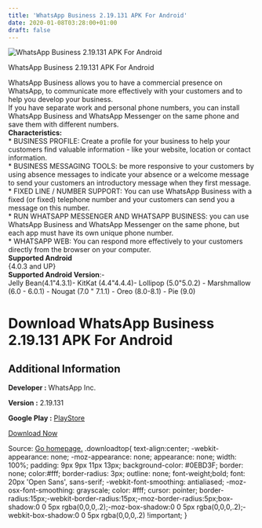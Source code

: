 ```yaml
---
title: 'WhatsApp Business 2.19.131 APK For Android'
date: 2020-01-08T03:28:00+01:00
draft: false
---
```


![WhatsApp Business 2.19.131 APK For Android](https://i1.wp.com/apkhome.net/wp-content/uploads/2020/01/WhatsApp-Business-2.19.131.png "WhatsApp Business 2.19.131 APK For Android")

  

WhatsApp Business 2.19.131 APK For Android

WhatsApp Business allows you to have a commercial presence on WhatsApp, to communicate more effectively with your customers and to help you develop your business.  
If you have separate work and personal phone numbers, you can install WhatsApp Business and WhatsApp Messenger on the same phone and save them with different numbers.  
**Characteristics:**  
\* BUSINESS PROFILE: Create a profile for your business to help your customers find valuable information - like your website, location or contact information.  
\* BUSINESS MESSAGING TOOLS: be more responsive to your customers by using absence messages to indicate your absence or a welcome message to send your customers an introductory message when they first message.  
\* FIXED LINE / NUMBER SUPPORT: You can use WhatsApp Business with a fixed (or fixed) telephone number and your customers can send you a message on this number.  
\* RUN WHATSAPP MESSENGER AND WHATSAPP BUSINESS: you can use WhatsApp Business and WhatsApp Messenger on the same phone, but each app must have its own unique phone number.  
\* WHATSAPP WEB: You can respond more effectively to your customers directly from the browser on your computer.  
**Supported Android**  
{4.0.3 and UP}  
**Supported Android Version**:-  
Jelly Bean(4.1"4.3.1)- KitKat (4.4"4.4.4)- Lollipop (5.0"5.0.2) - Marshmallow (6.0 - 6.0.1) - Nougat (7.0 " 7.1.1) - Oreo (8.0-8.1) - Pie (9.0)

Download WhatsApp Business 2.19.131 APK For Android
===================================================

Additional Information
----------------------

**Developer :** WhatsApp Inc.

**Version :** 2.19.131

**Google Play :** [PlayStore](https://play.google.com/store/apps/details?id=com.whatsapp.w4b&hl=en)

  

[Download Now](https://store4app.co/post/whatsapp-business-2-19-131-apk-for-android_1578426769)

  
Source: [Go homepage.](https://store4app.co/post/whatsapp-business-2-19-131-apk-for-android_1578426769) .downloadtop{ text-align:center; -webkit-appearance: none; -moz-appearance: none; appearance: none; width: 100%; padding: 9px 9px 11px 13px; background-color: #0EBD3F; border: none; color:#fff; border-radius: 3px; outline: none; font-weight;bold; font: 20px 'Open Sans', sans-serif; -webkit-font-smoothing: antialiased; -moz-osx-font-smoothing: grayscale; color: #fff; cursor: pointer; border-radius:15px;-webkit-border-radius:15px;-moz-border-radius:5px;box-shadow:0 0 5px rgba(0,0,0,.2);-moz-box-shadow:0 0 5px rgba(0,0,0,.2);-webkit-box-shadow:0 0 5px rgba(0,0,0,.2) !important; }